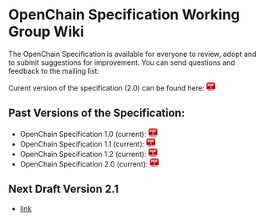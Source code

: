 # OpenChain Specification Working Group Wiki
The OpenChain Specification is available for everyone to review, adopt and to submit suggestions for improvement. You can send questions and feedback to the mailing list:
     
<!-- or directly the Specification Team Chair, Mark Gisi (Mark.Gisi@WindRiver.com) if you prefer to provide comments anonymously. -->

Curent version of the specification (2.0) can be found here:  [<img src="images/pdf-download.jpg"  width="18" height="17">](spec/2.0/OpenChainSpec-2.0.pdf)

## Past Versions of the Specification:
  * OpenChain Specification 1.0 (current): [<img src="images/pdf-download.jpg"  width="18" height="17">](spec/1.0/OpenChainSpec-2.0.pdf)
  * OpenChain Specification 1.1 (current): [<img src="images/pdf-download.jpg"  width="18" height="17">](spec/1.1/OpenChainSpec-2.0.pdf)
  * OpenChain Specification 1.2 (current): [<img src="images/pdf-download.jpg"  width="18" height="17">](spec/1.2/OpenChainSpec-2.0.pdf)
  * OpenChain Specification 2.0 (current): [<img src="images/pdf-download.jpg"  width="18" height="17">](spec/2.0/OpenChainSpec-2.0.pdf)

## Next Draft Version 2.1
  *  [link](spec/2.0/)
